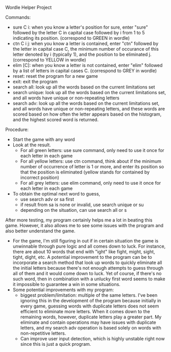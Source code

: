 Wordle Helper Project

Commands:
- sure C i: when you know a letter's position for sure, enter "sure" followed by the letter C in capital case followed by i from 1 to 5 indicating its position. (correspond to GREEN in wordle)
- ctn C i j: when you know a letter is contained, enter "ctn" followed by the letter in capital case C, the minimum number of occurance of this letter denoted by i (typically 1), and the position to be eliminated j. (correspond to YELLOW in wordle)
- elim [C]: when you know a letter is not contained, enter "elim" followed by a list of letters in capital cases C. (correspond to GREY in wordle)
- reset: reset the program for a new game
- exit: exit the program
- search all: look up all the words based on the current limitations set
- search unique: look up all the words based on the current limitations set, and all words have unique or non-repeating letters
- search adv: look up all the words based on the current limitations set, and all words have unique or non-repeating letters, and these words are scored based on how often the letter appears based on the histogram, and the highest scored word is returned.

Procedure:
- Start the game with any word
- Look at the result.
  - For all green letters: use sure command, only need to use it once for each letter in each game
  - For all yellow letters: use ctn command, think about if the minimum number of occurrence of letter is 1 or more, and enter its position so that the position is eliminated (yellow stands for contained by incorrect position)
  - For all grey letters: use elim command, only need to use it once for each letter in each game
- To obtain the optimal next word to guess,
  - use search adv or sa first
  - if result from sa is none or invalid, use search unique or su
  - depending on the situation, can use search all or s

After more testing, my program certainly helps me a lot in beating this game. However, it also allows me to see some issues with the program and also better understand the game.
- For the game, I'm still figuring in out if in certain situation the game is unwinnable through pure logic and all comes down to luck. For instance, there are about 10 words that end with "ight" like fight, might, sight, tight, dight, etc. A potential improvement to the program can be to incorporate a search method that look up words to quickly eliminate all the initial letters because there's not enough attempts to guess through all of them and it would come down to luck. Yet of course, if there's no such word, then in combination with a unlucky first word seems to make it impossible to guarantee a win in some situations.
- Some potential improvements with my program:
  - biggest problem/limitation: multiple of the same letters. I've been ignoring this in the development of the program because initially in every game, guessing words with duplicate letters does not seem efficient to eliminate more letters. When it comes down to the remaining words, however, duplicate letters play a greater part. My eliminate and contain operations may have issues with duplicate letters, and my search adv operation is based solely on words with non-repetitive letters.
  - Can improve user input detection, which is highly unstable right now since this is just a quick program.
